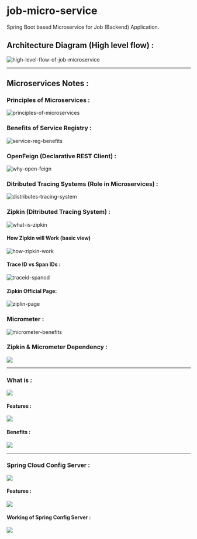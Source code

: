 # job-micro-service
Spring Boot based Microservice for Job (Backend) Application.


## Architecture Diagram (High level flow) :

![high-level-flow-of-job-microservice](images/0.job-service-diagram.png)

---

## Microservices Notes :

### Principles of Microservices :

![principles-of-microservices](images/1.principles-of-microservices.png)

### Benefits of Service Registry :

![service-reg-benefits](images/2.service-registry-benefits.png)

### OpenFeign (Declarative REST Client) :

![why-open-feign](images/3.open-feign-RestClient.png)


### Ditributed Tracing Systems (Role in Microservices) :

![distributes-tracing-system](images/4.distributed-tracing-benefits.png)

### Zipkin (Ditributed Tracing System) :

![what-is-zipkin](images/5.what-is-Zipkin.png)

#### How Zipkin will Work (basic view)

![how-zipkin-work](images/6.how-zipkin-works-basic-view.png)

#### Trace ID vs Span IDs :

![traceid-spanod](images/7.representation-of-traceID-and-spanIDs.png)

#### Zipkin Official Page:

![ziplin-page](images/8.zipkin.io-page.png)

### Micrometer :

![micrometer-benefits](images/9.how-micrometer-helps.png)

### Zipkin & Micrometer Dependency :

![](images/10.zipkin-micrometer-dependency.png)

---

### What is :

![](images/11.configuration-mangement.png)

#### Features : 

![](images/12.features-of-config-server.png)

#### Benefits :

![](images/13.benefits-of-config-server.png)

---

### Spring Cloud Config Server :

![](images/14.what-is-spring-cloud-config-server.png)

#### Features :

![](images/15.spring-cloud-config-server-feature.png)

#### Working of Spring Config Server :

![](images/16.working-of-config-server.png)
